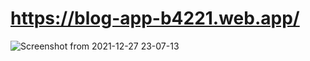 # https://blog-app-b4221.web.app/
![Screenshot from 2021-12-27 23-07-13](https://user-images.githubusercontent.com/57672103/147494875-8911d0ea-a8f7-41f9-8027-9b19105dda0d.png)


